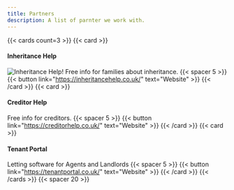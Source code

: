 ```yaml
---
title: Partners
description: A list of parnter we work with.
---
```


{{< cards count=3 >}}
{{< card >}}
#### Inheritance Help
![Inheritance Help!](images/examplelogo.png "Inheritance Help")
Free info for families about inheritance.
{{< spacer 5 >}}
{{< button link="https://inheritancehelp.co.uk/" text="Website" >}}
{{< /card >}}
{{< card >}}
#### Creditor Help
Free info for creditors.
{{< spacer 5 >}}
{{< button link="https://creditorhelp.co.uk/" text="Website" >}}
{{< /card >}}
{{< card >}}
#### Tenant Portal
Letting software for Agents and Landlords
{{< spacer 5 >}}
{{< button link="https://tenantportal.co.uk/" text="Website" >}}
{{< /card >}}
{{< /cards >}}
{{< spacer 20 >}}